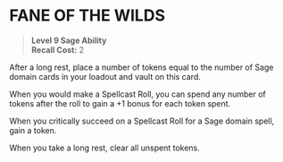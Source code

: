 ﻿---
tags:
  - Ability
  - CharacterOption
name: 'FANE OF THE WILDS'
level: 9
domain: 'Sage'
type: 'Ability'
recall: '2'
description: 'After a long rest, place a number of tokens equal to the number of Sage domain cards in your loadout and vault on this card.

When you would make a Spellcast Roll, you can spend any number of tokens after the roll to gain a +1 bonus for each token spent.

When you critically succeed on a Spellcast Roll for a Sage domain spell, gain a token.

When you take a long rest, clear all unspent tokens.'
---
# FANE OF THE WILDS

> **Level 9 Sage Ability**  
> **Recall Cost:** 2

After a long rest, place a number of tokens equal to the number of Sage domain cards in your loadout and vault on this card.

When you would make a Spellcast Roll, you can spend any number of tokens after the roll to gain a +1 bonus for each token spent.

When you critically succeed on a Spellcast Roll for a Sage domain spell, gain a token.

When you take a long rest, clear all unspent tokens.
